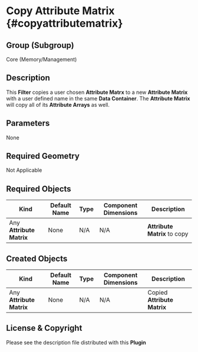 Copy Attribute Matrix {#copyattributematrix}
=============

## Group (Subgroup) ##

Core (Memory/Management)

## Description ##

This **Filter** copies a user chosen **Attribute Matrx** to a new **Attribute Matrix** with a user defined name in the same **Data Container**. The **Attribute Matrix** will copy all of its **Attribute Arrays** as well.

## Parameters ##

None

## Required Geometry ##

Not Applicable

## Required Objects ##

| Kind | Default Name | Type | Component Dimensions | Description |
|------|--------------|------|----------------------|-------------|
| Any **Attribute Matrix** | None | N/A | N/A | **Attribute Matrix** to copy |

## Created Objects ##

| Kind | Default Name | Type | Component Dimensions | Description |
|------|--------------|------|----------------------|-------------|
| Any **Attribute Matrix** | None | N/A | N/A | Copied **Attribute Matrix** |

## License & Copyright ##

Please see the description file distributed with this **Plugin**

